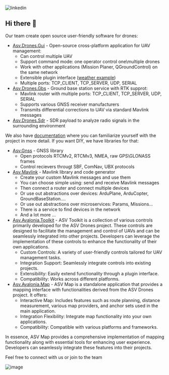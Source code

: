 
![linkedin](https://github.com/user-attachments/assets/4fa5221e-7ae5-4b6b-98a8-1c1e39b49afb)

</p>

## Hi there 👋

Our team create open source user-friendly software for drones:
 - [Asv.Drones.Gui](https://github.com/asv-soft/asv-drones) - Open-source cross-platform application for UAV management:
   - Can control multiple UAV
   - Support command mode: one operator control one\multiple drones
   - Work with other applications (Mission Planer, QGroundControl) on the same network
   - Extensible plugin interface ([weather example](https://github.com/asv-soft/asv-drones-gui-weather))
   - Multiple ports: TCP_CLIENT, TCP_SERVER, UDP, SERIAL
 - [Asv.Drones.Gbs](https://github.com/asv-soft/asv-drones-gbs) - Ground base station service with RTK supprot:
   - Mavlink router with multiple ports: TCP_CLIENT, TCP_SERVER, UDP, SERIAL
   - Supports various GNSS receiver manufacturers
   - Transmits differential corrections to UAV via standard Mavlink messages
 - [Asv.Drones.Sdr](https://github.com/asv-soft/asv-drones-sdr) - SDR payload to analyze radio signals in the surrounding environment
   
We also have [documentation](https://docs.asv.me) where you can familiarize yourself with the project in more detail.
If you want DIY, we have libraries for that: 
 - [Asv.Gnss](https://github.com/asv-soft/asv-gnss) - GNSS library
   - Open protocols RTCMv2, RTCMv3, NMEA, raw GPS\GLONASS frames
   - Control recievers througt SBF, ComNav, UBX protocols
 - [Asv.Mavlink](https://github.com/asv-soft/asv-mavlink) - Mavlink library and code generator
   - Create your custom Mavlink messages and use them
   - You can choose simple using: send and receive Mavlink messages
   - Then connect a router and connect multiple devices
   - Or use out abstractions over devices: ArduPlane, ArduCopter, GroundBaseStation....
   - Or use out abstractions over microservices: Params, Missions...
   - There is a service to find devices in the network
   - And a lot more ...
 - [Asv.Avalonia.Toolkit](https://github.com/asv-soft/asv-avalonia-toolkit) - ASV Toolkit is a collection of various controls primarily developed for the ASV Drones project. These controls are designed to facilitate the management and control of UAVs and can be seamlessly integrated into other projects. Developers can leverage the implementation of these controls to enhance the functionality of their own applications.
   - Custom Controls: A variety of user-friendly controls tailored for UAV management tasks.
   - Integration Support: Seamlessly integrate controls into existing projects.
   - Extensibility: Easily extend functionality through a plugin interface.
   - Compatibility: Works across different platforms.
 - [Asv.Avalonia.Map](https://github.com/asv-soft/asv-avalonia-map) - ASV Map is a standalone application that provides a mapping interface with functionalities derived from the ASV Drones project. It offers:
   - Interactive Map: Includes features such as route planning, distance measurement, various map providers, and anchor sets used in the main application.
   - Integration Flexibility: Integrate map functionality into your own applications.
   - Compatibility: Compatible with various platforms and frameworks.
     
 In essence, ASV Map provides a comprehensive implementation of mapping functionality along with essential tools for enhancing user experience. Developers can seamlessly integrate these features into their projects.

Feel free to connect with us or join to the team

![image](https://github.com/asv-soft/.github/assets/1770739/d3a2d2a0-134d-486f-960d-f2759e52d70d)



